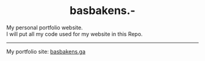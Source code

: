 <h1 align="center"> basbakens.-</h1>
My personal portfolio website.
<br>
I will put all my code used for my website in this Repo.
<hr>
My portfolio site: <a href="https://basbakens.ga/" target=_blank>basbakens.ga</a>
